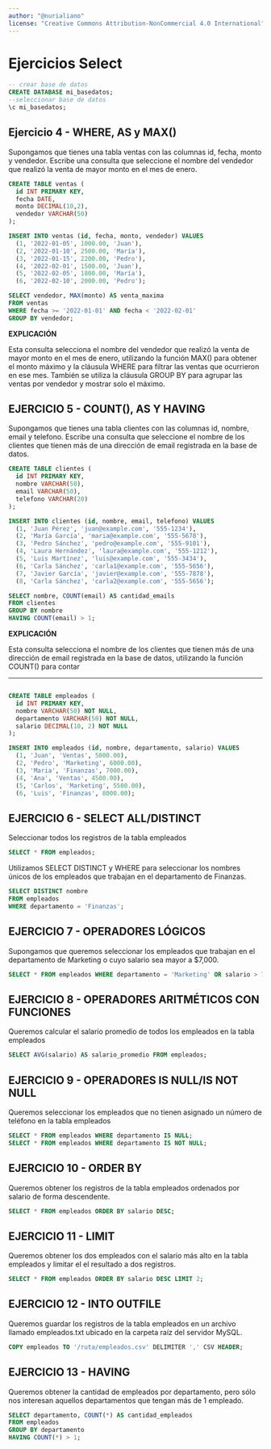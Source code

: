 ```yaml
---
author: "@nurialiano"
license: "Creative Commons Attribution-NonCommercial 4.0 International"
---
```

# Ejercicios Select

~~~sql
-- crear base de datos
CREATE DATABASE mi_basedatos;
--seleccionar base de datos
\c mi_basedatos;
~~~

## Ejercicio 4 - WHERE, AS y MAX()

Supongamos que tienes una tabla ventas con las columnas id, fecha, monto y vendedor. Escribe una consulta que seleccione el nombre del vendedor que realizó la venta de mayor monto en el mes de enero.

~~~sql
CREATE TABLE ventas (
  id INT PRIMARY KEY,
  fecha DATE,
  monto DECIMAL(10,2),
  vendedor VARCHAR(50)
);

INSERT INTO ventas (id, fecha, monto, vendedor) VALUES
  (1, '2022-01-05', 1000.00, 'Juan'),
  (2, '2022-01-10', 2500.00, 'María'),
  (3, '2022-01-15', 2200.00, 'Pedro'),
  (4, '2022-02-01', 1500.00, 'Juan'),
  (5, '2022-02-05', 1800.00, 'María'),
  (6, '2022-02-10', 2000.00, 'Pedro');

SELECT vendedor, MAX(monto) AS venta_maxima
FROM ventas
WHERE fecha >= '2022-01-01' AND fecha < '2022-02-01'
GROUP BY vendedor;

~~~

**EXPLICACIÓN**

Esta consulta selecciona el nombre del vendedor que realizó la venta de mayor monto en el mes de enero, utilizando la función MAX() para obtener el monto máximo y la cláusula WHERE para filtrar las ventas que ocurrieron en ese mes. También se utiliza la cláusula GROUP BY para agrupar las ventas por vendedor y mostrar solo el máximo.

## EJERCICIO 5 - COUNT(), AS Y HAVING

Supongamos que tienes una tabla clientes con las columnas id, nombre, email y telefono. Escribe una consulta que seleccione el nombre de los clientes que tienen más de una dirección de email registrada en la base de datos.

~~~sql
CREATE TABLE clientes (
  id INT PRIMARY KEY,
  nombre VARCHAR(50),
  email VARCHAR(50),
  telefono VARCHAR(20)
);

INSERT INTO clientes (id, nombre, email, telefono) VALUES
  (1, 'Juan Pérez', 'juan@example.com', '555-1234'),
  (2, 'María García', 'maria@example.com', '555-5678'),
  (3, 'Pedro Sánchez', 'pedro@example.com', '555-9101'),
  (4, 'Laura Hernández', 'laura@example.com', '555-1212'),
  (5, 'Luis Martínez', 'luis@example.com', '555-3434'),
  (6, 'Carla Sánchez', 'carla1@example.com', '555-5656'),
  (7, 'Javier García', 'javier@example.com', '555-7878'),
  (8, 'Carla Sánchez', 'carla2@example.com', '555-5656');

SELECT nombre, COUNT(email) AS cantidad_emails
FROM clientes
GROUP BY nombre
HAVING COUNT(email) > 1;
~~~

**EXPLICACIÓN**

Esta consulta selecciona el nombre de los clientes que tienen más de una dirección de email registrada en la base de datos, utilizando la función COUNT() para contar

------------------

~~~sql

CREATE TABLE empleados (
  id INT PRIMARY KEY,
  nombre VARCHAR(50) NOT NULL,
  departamento VARCHAR(50) NOT NULL,
  salario DECIMAL(10, 2) NOT NULL
);

INSERT INTO empleados (id, nombre, departamento, salario) VALUES
  (1, 'Juan', 'Ventas', 5000.00),
  (2, 'Pedro', 'Marketing', 6000.00),
  (3, 'Maria', 'Finanzas', 7000.00),
  (4, 'Ana', 'Ventas', 4500.00),
  (5, 'Carlos', 'Marketing', 5500.00),
  (6, 'Luis', 'Finanzas', 8000.00);

~~~

## EJERCICIO 6 - SELECT ALL/DISTINCT
Seleccionar todos los registros de la tabla empleados

~~~sql
SELECT * FROM empleados;
~~~

Utilizamos SELECT DISTINCT y WHERE para seleccionar los nombres únicos de los empleados que trabajan en el departamento de Finanzas.

~~~sql
SELECT DISTINCT nombre 
FROM empleados 
WHERE departamento = 'Finanzas';
~~~

## EJERCICIO 7 - OPERADORES LÓGICOS

Supongamos que queremos seleccionar los empleados que trabajan en el departamento de Marketing o cuyo salario sea mayor a $7,000.

~~~sql
SELECT * FROM empleados WHERE departamento = 'Marketing' OR salario > 7000.00;
~~~

## EJERCICIO 8 - OPERADORES ARITMÉTICOS CON FUNCIONES

Queremos calcular el salario promedio de todos los empleados en la tabla empleados

~~~sql
SELECT AVG(salario) AS salario_promedio FROM empleados;
~~~

## EJERCICIO 9 - OPERADORES IS NULL/IS NOT NULL

Queremos seleccionar los empleados que no tienen asignado un número de teléfono en la tabla empleados

~~~sql
SELECT * FROM empleados WHERE departamento IS NULL;
SELECT * FROM empleados WHERE departamento IS NOT NULL;
~~~

## EJERCICIO 10 - ORDER BY

Queremos obtener los registros de la tabla empleados ordenados por salario de forma descendente.

~~~sql
SELECT * FROM empleados ORDER BY salario DESC;
~~~

## EJERCICIO 11 - LIMIT

Queremos obtener los dos empleados con el salario más alto en la tabla empleados y limitar el el resultado a dos registros.

~~~sql
SELECT * FROM empleados ORDER BY salario DESC LIMIT 2;
~~~

## EJERCICIO 12 - INTO OUTFILE

Queremos guardar los registros de la tabla empleados en un archivo llamado empleados.txt ubicado en la carpeta raíz del servidor MySQL.

~~~sql
COPY empleados TO '/ruta/empleados.csv' DELIMITER ',' CSV HEADER;
~~~

## EJERCICIO 13 - HAVING

Queremos obtener la cantidad de empleados por departamento, pero sólo nos interesan aquellos departamentos que tengan más de 1 empleado.

~~~sql
SELECT departamento, COUNT(*) AS cantidad_empleados 
FROM empleados 
GROUP BY departamento 
HAVING COUNT(*) > 1;
~~~